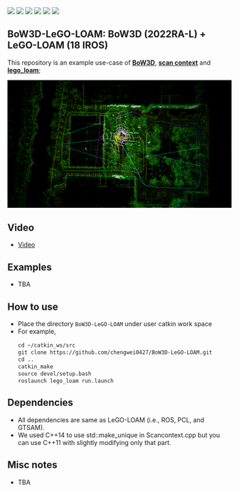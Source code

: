 <a href="#"><img src="https://img.shields.io/badge/c++-%2300599C.svg?style=flat&logo=c%2B%2B&logoColor=white"></img></a>
  <a href="#"><img src="https://img.shields.io/github/stars/chengwei0427/https://github.com/chengwei0427/BoW3D-LeGO-LOAM"></img></a>
  <a href="#"><img src="https://img.shields.io/github/forks/chengwei0427/https://github.com/chengwei0427/BoW3D-LeGO-LOAM"></img></a>
  <a href="#"><img src="https://img.shields.io/github/repo-size/chengwei0427/https://github.com/chengwei0427/BoW3D-LeGO-LOAM"></img></a>
  <a href="https://github.com/chengwei0427/https://github.com/chengwei0427/BoW3D-LeGO-LOAM/issues"><img src="https://img.shields.io/github/issues/chengwei0427/https://github.com/chengwei0427/BoW3D-LeGO-LOAM"></img></a>
  <a href="https://github.com/chengwei0427/https://github.com/chengwei0427/BoW3D-LeGO-LOAM/graphs/contributors"><img src="https://img.shields.io/github/contributors/chengwei0427/https://github.com/chengwei0427/BoW3D-LeGO-LOAM?color=blue"></img></a>

## BoW3D-LeGO-LOAM: BoW3D (2022RA-L) + LeGO-LOAM (18 IROS)
This repository is an example use-case of  [**BoW3D**](https://github.com/YungeCui/BoW3D), [**scan context**](https://github.com/irapkaist/scancontext) and [**lego_loam**](https://github.com/RobustFieldAutonomyLab/LeGO-LOAM);

<div align="center">
<img src="./SC-LeGO-LOAM/demo.png" width="1000px">
</div>


## Video 
-  [Video](https://www.bilibili.com/video/BV1KP4y197yb/?vd_source=438f630fe29bd5049b24c7f05b1bcaa3)


## Examples
- TBA




## How to use 
- Place the directory `BoW3D-LeGO-LOAM` under user catkin work space 
- For example, 
    ```
    cd ~/catkin_ws/src
    git clone https://github.com/chengwei0427/BoW3D-LeGO-LOAM.git
    cd ..
    catkin_make
    source devel/setup.bash
    roslaunch lego_loam run.launch
    ```


## Dependencies
- All dependencies are same as LeGO-LOAM (i.e., ROS, PCL, and GTSAM).
- We used C++14 to use std::make_unique in Scancontext.cpp but you can use C++11 with slightly modifying only that part.


## Misc notes
- TBA

